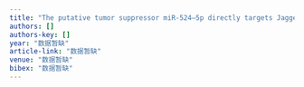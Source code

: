 ```yaml
---
title: "The putative tumor suppressor miR-524–5p directly targets Jagged-1 and Hes-1 in glioma"
authors: []
authors-key: []
year: "数据暂缺"
article-link: "数据暂缺"
venue: "数据暂缺"
bibex: "数据暂缺"
---
```

